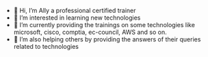 - 👋 Hi, I’m Ally a professional certified trainer
- 👀 I’m interested in learning new technologies
- 🌱 I’m currently providing the trainings on some technologies like microsoft, cisco, comptia, ec-council, AWS and so on.
- 💞️ I’m also helping others by providing the answers of their queries related to technologies

<!---
allycertifiedtrainer/allycertifiedtrainer is a ✨ special ✨ repository because its `README.md` (this file) appears on your GitHub profile.
You can click the Preview link to take a look at your changes.
--->
